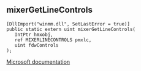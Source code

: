 ## mixerGetLineControls

```
[DllImport("winmm.dll", SetLastError = true)]
public static extern uint mixerGetLineControls(
   IntPtr hmxobj,
   ref MIXERLINECONTROLS pmxlc,
   uint fdwControls
);
```

[Microsoft documentation](TODO)
